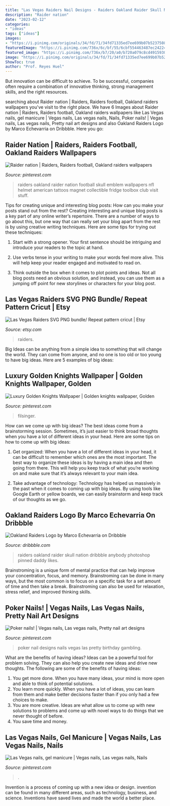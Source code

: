 ```yaml
---
title: "Las Vegas Raiders Nail Designs - Raiders Oakland Raider Skull Nation Dribbble Anybody Photoshop Pinned Daddy Likes"
description: "Raider nation"
date: "2023-02-12"
categories:
- "ideas"
tags: ["ideas"]
images:
- "https://i.pinimg.com/originals/34/fd/71/34fd71335ed7ee699b07b52375080349.jpg"
featuredImage: "https://i.pinimg.com/736x/6c/bf/55/6cbf554463487ec2422419e39ccd25a2.jpg"
featured_image: "https://i.pinimg.com/736x/b7/20/a0/b720a079c8cd4915930ad34ecd4cc06c.jpg"
image: "https://i.pinimg.com/originals/34/fd/71/34fd71335ed7ee699b07b52375080349.jpg"
ShowToc: true
author: "Prof. Reyes Huel"
---
```



But innovation can be difficult to achieve. To be successful, companies often require a combination of innovative thinking, strong management skills, and the right resources.

	

		
searching about Raider nation | Raiders, Raiders football, Oakland raiders wallpapers you've visit to the right place. We have 6 Images about Raider nation | Raiders, Raiders football, Oakland raiders wallpapers like Las Vegas nails, gel manicure | Vegas nails, Las vegas nails, Nails, Poker nails! | Vegas nails, Las vegas nails, Pretty nail art designs and also Oakland Raiders Logo by Marco Echevarria on Dribbble. Here you go:
		
    
## Raider Nation | Raiders, Raiders Football, Oakland Raiders Wallpapers

<img loading=lazy src="https://i.pinimg.com/736x/6c/bf/55/6cbf554463487ec2422419e39ccd25a2.jpg" onerror="this.onerror=null;this.src='https://tse3.mm.bing.net/th?id=OIP.M2iuTn3JQm9JMnfKOXOcrAHaO0&amp;pid=15.1';" alt="Raider nation | Raiders, Raiders football, Oakland raiders wallpapers">

_Source: pinterest.com_

>raiders oakland raider nation football skull emblem wallpapers nfl helmet american tattoos magnet collectible fridge toolbox club visit stuff. 

	

Tips for creating unique and interesting blog posts: How can you make your posts stand out from the rest?
Creating interesting and unique blog posts is a key part of any online writer’s repertoire. There are a number of ways to go about this, but one way that can really set your blog apart from the rest is by using creative writing techniques. Here are some tips for trying out these techniques:
1. Start with a strong opener. Your first sentence should be intriguing and introduce your readers to the topic at hand.

2. Use verbs tense in your writing to make your words feel more alive. This will help keep your reader engaged and motivated to read on.

3. Think outside the box when it comes to plot points and ideas. Not all blog posts need an obvious solution, and instead, you can use them as a jumping off point for new storylines or characters for your blog post.


    
## Las Vegas Raiders SVG PNG Bundle/ Repeat Pattern Cricut | Etsy

<img loading=lazy src="https://i.etsystatic.com/20331472/r/il/e53ce2/2439374615/il_794xN.2439374615_hjyw.jpg" onerror="this.onerror=null;this.src='https://tse3.mm.bing.net/th?id=OIP.ygzq4ga5-msm-_A04skwkQHaGL&amp;pid=15.1';" alt="Las Vegas Raiders SVG PNG bundle/ Repeat pattern cricut | Etsy">

_Source: etsy.com_

>raiders. 

	

Big Ideas can be anything from a simple idea to something that will change the world. They can come from anyone, and no one is too old or too young to have big ideas. Here are 5 examples of big ideas: 

    
## Luxury Golden Knights Wallpaper | Golden Knights Wallpaper, Golden

<img loading=lazy src="https://i.pinimg.com/736x/b7/20/a0/b720a079c8cd4915930ad34ecd4cc06c.jpg" onerror="this.onerror=null;this.src='https://tse4.mm.bing.net/th?id=OIP.VRaaJaM2Omw7Vb5lqrcmYQHaEK&amp;pid=15.1';" alt="Luxury Golden Knights Wallpaper | Golden knights wallpaper, Golden">

_Source: pinterest.com_

>filsinger. 

	

How can we come up with big ideas?
The best ideas come from a brainstorming session. Sometimes, it’s just easier to think broad thoughts when you have a lot of different ideas in your head. Here are some tips on how to come up with big ideas:
1. Get organized: When you have a lot of different ideas in your head, it can be difficult to remember which ones are the most important. The best way to organize these ideas is by having a main idea and then going from there. This will help you keep track of what you’re working on and make sure that it’s always relevant to your main idea.

2. Take advantage of technology: Technology has helped us massively in the past when it comes to coming up with big ideas. By using tools like Google Earth or yellow boards, we can easily brainstorm and keep track of our thoughts as we go.

    
## Oakland Raiders Logo By Marco Echevarria On Dribbble

<img loading=lazy src="https://cdn.dribbble.com/users/72554/screenshots/662639/oakland_raiders_logo.jpg" onerror="this.onerror=null;this.src='https://tse2.mm.bing.net/th?id=OIP.G0Q-c5sPQIq3eVPTZQoOmgAAAA&amp;pid=15.1';" alt="Oakland Raiders Logo by Marco Echevarria on Dribbble">

_Source: dribbble.com_

>raiders oakland raider skull nation dribbble anybody photoshop pinned daddy likes. 

	

Brainstroming is a unique form of mental practice that can help improve your concentration, focus, and memory. Brainstroming can be done in many ways, but the most common is to focus on a specific task for a set amount of time and then take a break. Brainstroming can also be used for relaxation, stress relief, and improved thinking skills.

    
## Poker Nails! | Vegas Nails, Las Vegas Nails, Pretty Nail Art Designs

<img loading=lazy src="https://i.pinimg.com/736x/39/0f/9b/390f9b80a27c009f0967a260c953fea0--poker-las-vegas.jpg" onerror="this.onerror=null;this.src='https://tse1.mm.bing.net/th?id=OIP.ZBzUhUbyMRciTRmGdtxxuQHaHa&amp;pid=15.1';" alt="Poker nails! | Vegas nails, Las vegas nails, Pretty nail art designs">

_Source: pinterest.com_

>poker nail designs nails vegas las pretty birthday gambling. 

	

What are the benefits of having ideas?
Ideas can be a powerful tool for problem solving. They can also help you create new ideas and drive new thoughts. The following are some of the benefits of having ideas: 
1. You get more done. When you have many ideas, your mind is more open and able to think of potential solutions. 
2. You learn more quickly. When you have a lot of ideas, you can learn from them and make better decisions faster than if you only had a few choices to make. 
3. You are more creative. Ideas are what allow us to come up with new solutions to problems and come up with novel ways to do things that we never thought of before. 
4. You save time and money.

    
## Las Vegas Nails, Gel Manicure | Vegas Nails, Las Vegas Nails, Nails

<img loading=lazy src="https://i.pinimg.com/originals/34/fd/71/34fd71335ed7ee699b07b52375080349.jpg" onerror="this.onerror=null;this.src='https://tse3.mm.bing.net/th?id=OIP.ZFnwNbRTdlezE-zcGAUT0AHaFj&amp;pid=15.1';" alt="Las Vegas nails, gel manicure | Vegas nails, Las vegas nails, Nails">

_Source: pinterest.com_

>. 

	

Invention is a process of coming up with a new idea or design. invention can be found in many different areas, such as technology, business, and science. Inventions have saved lives and made the world a better place.

